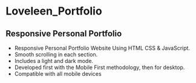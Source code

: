 # Loveleen_Portfolio

## Responsive Personal Portfolio
* Responsive Personal Portfolio Website Using HTML CSS & JavaScript.
* Smooth scrolling in each section.
* Includes a light and dark mode.
* Developed first with the Mobile First methodology, then for desktop.
* Compatible with all mobile devices
